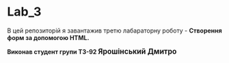 # Lab_3
<p>В цей репозиторій я завантажив третю лабараторну роботу - <b>Створення форм за допомогою HTML.<b><p>
Виконав студент групи ТЗ-92 <big>Ярошінський Дмитро<big>
